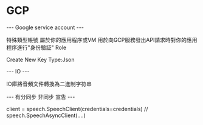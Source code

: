 # GCP

--- Google service account ---

特殊類型帳號 屬於你的應用程序或VM 用於向GCP服務發出API請求時對你的應用程序進行"身份驗証" Role

Create New Key  Type:Json

--- IO ---

IO庫將音頻文件轉換為二進制字符串

--- 有分同步 非同步 宣告 ---

client = speech.SpeechClient(credentials=credentials) // speech.SpeechAsyncClient(....)
